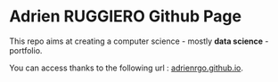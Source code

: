 # Adrien RUGGIERO Github Page

This repo aims at creating a computer science - mostly **data science** - portfolio. 

You can access thanks to the following url : [adrienrgo.github.io](https://adrienrgo.github.io/).


